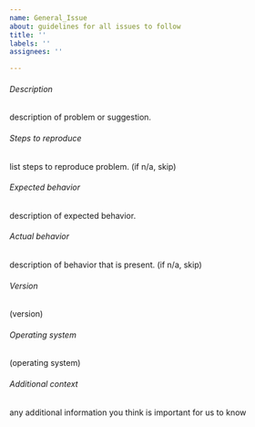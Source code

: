 ```yaml
---
name: General_Issue
about: guidelines for all issues to follow
title: ''
labels: ''
assignees: ''

---
```


###### Description
description of problem or suggestion.

###### Steps to reproduce
list steps to reproduce problem. (if n/a, skip)

###### Expected behavior
description of expected behavior.

###### Actual behavior
description of behavior that is present. (if n/a, skip)

###### Version
(version)

###### Operating system
(operating system)

###### Additional context
any additional information you think is important for us to know
